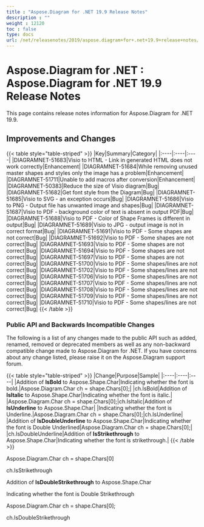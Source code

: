 ```yaml
---
title : "Aspose.Diagram for .NET 19.9 Release Notes" 
description : "" 
weight : 12120 
toc : false
type: docs
url: /net/releasenotes/2019/aspose.diagram+for+.net+19.9+release+notes/
---
```


# Aspose.Diagram for .NET : Aspose.Diagram for .NET 19.9 Release Notes


This page contains release notes information for Aspose.Diagram for .NET 19.9.

## Improvements and Changes

{{< table style="table-striped" >}}
|Key|Summary|Category|
|:----|:----|:----|
|DIAGRAMNET-51683|Visio to HTML - Link in generated HTML does not work correctly|Enhancement|
|DIAGRAMNET-51684|While removing unused master shapes and styles only the image has a problem|Enhancement|
|DIAGRAMNET-51711|Unable to add macros after conversion|Enhancement|
|DIAGRAMNET-50383|Reduce the size of Visio diagram|Bug|
|DIAGRAMNET-51682|Get font style from the Diagram|Bug|
|DIAGRAMNET-51685|Visio to SVG - an exception occurs|Bug|
|DIAGRAMNET-51686|Visio to PNG - Output file has unwanted image and shapes|Bug|
|DIAGRAMNET-51687|Visio to PDF - background color of text is absent in output PDF|Bug|
|DIAGRAMNET-51688|Visio to PDF - Color of Shape Frames is different in output|Bug|
|DIAGRAMNET-51689|Visio to JPG - output image is not in correct format|Bug|
|DIAGRAMNET-51691|Visio to PDF - Some shapes are not correct|Bug|
|DIAGRAMNET-51692|Visio to PDF - Some shapes are not correct|Bug|
|DIAGRAMNET-51693|Visio to PDF - Some shapes are not correct|Bug|
|DIAGRAMNET-51694|Visio to PDF - Some shapes are not correct|Bug|
|DIAGRAMNET-51697|Visio to PDF - Some shapes are not correct|Bug|
|DIAGRAMNET-51700|Visio to PDF - Some shapes/lines are not correct|Bug|
|DIAGRAMNET-51702|Visio to PDF - Some shapes/lines are not correct|Bug|
|DIAGRAMNET-51706|Visio to PDF - Some shapes/lines are not correct|Bug|
|DIAGRAMNET-51707|Visio to PDF - Some shapes/lines are not correct|Bug|
|DIAGRAMNET-51708|Visio to PDF - Some shapes/lines are not correct|Bug|
|DIAGRAMNET-51709|Visio to PDF - Some shapes/lines are not correct|Bug|
|DIAGRAMNET-51710|Visio to PDF - Some shapes/lines are not correct|Bug|
{{< /table >}}

### **Public API and Backwards Incompatible Changes**

The following is a list of any changes made to the public API such as added, renamed, removed or deprecated members as well as any non-backward compatible change made to Aspose.Diagram for .NET. If you have concerns about any change listed, please raise it on the Aspose.Diagram support forum.

{{< table style="table-striped" >}}
|Change|Purpose|Sample|
|:----|:----|:----|
|Addition of **IsBold** to Aspose.Shape.Char|Indicating whether the font is bold.|Aspose.Diagram.Char ch = shape.Chars\[0\];|
|ch.IsBold|Addition of **IsItalic** to Aspose.Shape.Char|Indicating whether the font is italic.|
|Aspose.Diagram.Char ch = shape.Chars\[0\];|ch.IsItalic|Addition of **IsUnderline** to Aspose.Shape.Char|
|Indicating whether the font is Underline.|Aspose.Diagram.Char ch = shape.Chars\[0\];|ch.IsUnderline|
|Addition of **IsDoubleUnderline** to Aspose.Shape.Char|Indicating whether the font is Double Underlined|Aspose.Diagram.Char ch = shape.Chars\[0\];|
|ch.IsDoubleUnderline|Addition of **IsStrikethrough** to Aspose.Shape.Char|Indicating whether the font is strikethrough.|
{{< /table >}}

Aspose.Diagram.Char ch = shape.Chars\[0\]

ch.IsStrikethrough 

Addition of **IsDoubleStrikethrough** to Aspose.Shape.Char

Indicating whether the font is Double Strikethrough

Aspose.Diagram.Char ch = shape.Chars\[0\];

ch.IsDoubleStrikethrough

